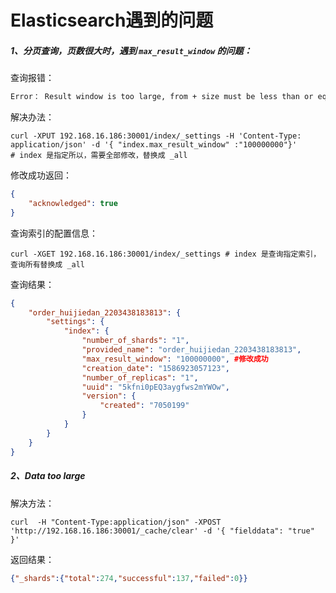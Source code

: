 # Elasticsearch遇到的问题

##### 1、分页查询，页数很大时，遇到 `max_result_window` 的问题：

查询报错：

```reStructuredText
Error： Result window is too large, from + size must be less than or equal to: [10000] but was [32900]. See the scroll api for a more efficient way to request large data sets. This limit can be set by changing the [index.max_result_window] index level setting.
```

解决办法：

```shell
curl -XPUT 192.168.16.186:30001/index/_settings -H 'Content-Type: application/json' -d '{ "index.max_result_window" :"100000000"}'
# index 是指定所以，需要全部修改，替换成 _all
```

修改成功返回：

```json
{
    "acknowledged": true
}
```



查询索引的配置信息：

```shell
curl -XGET 192.168.16.186:30001/index/_settings # index 是查询指定索引，查询所有替换成 _all
```

查询结果：

```json
{
    "order_huijiedan_2203438183813": {
        "settings": {
            "index": {
                "number_of_shards": "1",
                "provided_name": "order_huijiedan_2203438183813",
                "max_result_window": "100000000", #修改成功
                "creation_date": "1586923057123",
                "number_of_replicas": "1",
                "uuid": "5kfni0pEQ3aygfws2mYWOw",
                "version": {
                    "created": "7050199"
                }
            }
        }
    }
}
```



##### 2、Data too large

解决方法：

```shell
curl  -H "Content-Type:application/json" -XPOST 'http://192.168.16.186:30001/_cache/clear' -d '{ "fielddata": "true" }'
```

返回结果：

```json
{"_shards":{"total":274,"successful":137,"failed":0}}
```

